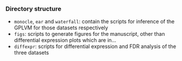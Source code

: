 ### Directory structure

- `monocle`, `ear` and `waterfall`: contain the scripts for inference of the GPLVM for those datasets respectively
- `figs`: scripts to generate figures for the manuscript, other than differential expression plots which are in...
- `diffexpr`: scripts for differential expression and FDR analysis of the three datasets


